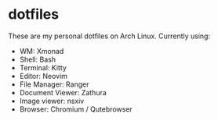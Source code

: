 # dotfiles
These are my personal dotfiles on Arch Linux. Currently using:
* WM: Xmonad
* Shell: Bash
* Terminal: Kitty
* Editor: Neovim
* File Manager: Ranger
* Document Viewer: Zathura
* Image viewer: nsxiv
* Browser: Chromium / Qutebrowser
